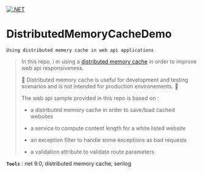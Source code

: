 [![.NET](https://github.com/aimenux/DistributedMemoryCacheDemo/actions/workflows/ci.yml/badge.svg?branch=main)](https://github.com/aimenux/DistributedMemoryCacheDemo/actions/workflows/ci.yml)

# DistributedMemoryCacheDemo
```
Using distributed memory cache in web api applications
```

> In this repo, i m using a [distributed memory cache](https://docs.microsoft.com/en-us/aspnet/core/performance/caching/distributed?view=aspnetcore-5.0#distributed-memory-cache) in order to improve web api responsiveness.
>
> 📢 Distributed memory cache is useful for development and testing scenarios and is not intended for production environements. 📢
>
> The web api sample provided in this repo is based on :
>
> - a distributed memory cache in order to save/load cached websites
>
> - a service to compute content length for a white listed website
>
> - an exception filter to handle some exceptions as bad requests
>
> - a validation attribute to validate route parameters
>

**`Tools`** : net 9.0, distributed memory cache, serilog